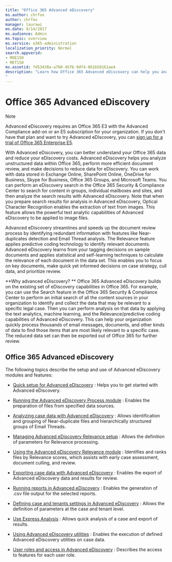 ```yaml
---
title: "Office 365 Advanced eDiscovery"
ms.author: chrfox
author: chrfox
manager: laurawi
ms.date: 9/14/2017
ms.audience: Admin
ms.topic: overview
ms.service: o365-administration
localization_priority: Normal
search.appverid: 
- MOE150
- MET150
ms.assetid: fd53438a-a760-45f6-9df4-861b50161ae4
description: "Learn how Office 365 Advanced eDiscovery can help you analyze data within Office 365, streamline document reviews, and make decisions for efficient eDiscovery. 
"
---
```


# Office 365 Advanced eDiscovery

> [!NOTE]
> Advanced eDiscovery requires an Office 365 E3 with the Advanced Compliance add-on or an E5 subscription for your organization. If you don't have that plan and want to try Advanced eDiscovery, you can [sign up for a trial of Office 365 Enterprise E5](https://go.microsoft.com/fwlink/p/?LinkID=698279). 
  
With Advanced eDiscovery, you can better understand your Office 365 data and reduce your eDiscovery costs. Advanced eDiscovery helps you analyze unstructured data within Office 365, perform more efficient document review, and make decisions to reduce data for eDiscovery. You can work with data stored in Exchange Online, SharePoint Online, OneDrive for Business, Skype for Business, Office 365 Groups, and Microsoft Teams. You can perform an eDiscovery search in the Office 365 Security &amp; Compliance Center to search for content in groups, individual mailboxes and sites, and then analyze the search results with Advanced eDiscovery. Note that when you prepare search results for analysis in Advanced eDiscovery, Optical Character Recognition enables the extraction of text from images. This feature allows the powerful text analytic capabilities of Advanced eDiscovery to be applied to image files.
  
Advanced eDiscovery streamlines and speeds up the document review process by identifying redundant information with features like Near-duplicates detection and Email Thread analysis. The Relevance feature applies predictive coding technology to identify relevant documents. Advanced eDiscovery learns from your tagging decisions on sample documents and applies statistical and self-learning techniques to calculate the relevance of each document in the data set. This enables you to focus on key documents, make quick yet informed decisions on case strategy, cull data, and prioritize review.
  
 **Why advanced eDiscovery? ** Office 365 Advanced eDiscovery builds on the existing set of eDiscovery capabilities in Office 365. For example, you can use the Search feature in the Office 365 Security &amp; Compliance Center to perform an initial search of all the content sources in your organization to identify and collect the data that may be relevant to a specific legal case. Then you can perform analysis on that data by applying the text analytics, machine learning, and the Relevance/predictive coding capabilities of Advanced eDiscovery. This can help your organization quickly process thousands of email messages, documents, and other kinds of data to find those items that are most likely relevant to a specific case. The reduced data set can then be exported out of Office 365 for further review. 
  
## Office 365 Advanced eDiscovery

The following topics describe the setup and use of Advanced eDiscovery modules and features:
  
- [Quick setup for Advanced eDiscovery](quick-setup-for-advanced-ediscovery.md) : Helps you to get started with Advanced eDiscovery. 
    
- [Running the Advanced eDiscovery Process module](run-the-process-module-in-advanced-ediscovery.md) : Enables the preparation of files from specified data sources. 
    
- [Analyzing case data with Advanced eDiscovery](analyze-case-data-with-advanced-ediscovery.md) : Allows identification and grouping of Near-duplicate files and hierarchically structured groups of Email Threads. 
    
- [Managing Advanced eDiscovery Relevance setup](manage-relevance-setup-in-advanced-ediscovery.md) : Allows the definition of parameters for Relevance processing. 
    
- [Using the Advanced eDiscovery Relevance module](use-relevance-in-advanced-ediscovery.md) : Identifies and ranks files by Relevance scores, which assists with early case assessment, document culling, and review. 
    
- [Exporting case data with Advanced eDiscovery](export-case-data-in-advanced-ediscovery.md) : Enables the export of Advanced eDiscovery data and results for review. 
    
- [Running reports in Advanced eDiscovery](run-reports-in-advanced-ediscovery.md) : Enables the generation of .csv file output for the selected reports. 
    
- [Defining case and tenants settings in Advanced eDiscovery](define-case-and-tenant-settings-in-advanced-ediscovery.md) : Allows the definition of parameters at the case and tenant level. 
    
- [Use Express Analysis](use-express-analysis-in-advanced-ediscovery.md) : Allows quick analysis of a case and export of results. 
    
- [Using Advanced eDiscovery utilities](use-advanced-ediscovery-utilities.md) : Enables the execution of defined Advanced eDiscovery utilities on case data. 
    
- [User roles and access in Advanced eDiscovery](user-roles-and-access-in-advanced-ediscovery.md) : Describes the access to features for each user role. 
    

